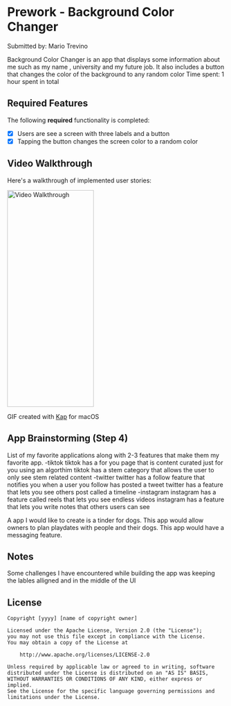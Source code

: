 # Prework - Background Color Changer

Submitted by: Mario Trevino

Background Color Changer is an app that displays some information about me such as my name , university and my future job. It also includes a button that changes the color of the background to any random color
Time spent: 1 hour spent in total

## Required Features

The following **required** functionality is completed:

- [x] Users are see a screen with three labels and a button
- [x] Tapping the button changes the screen color to a random color
 
## Video Walkthrough

Here's a walkthrough of implemented user stories:

<img src='Kapture 2023-06-29 at 16.15.05.gif' title='Video Walkthrough' width='200' height='500' alt='Video Walkthrough' />

GIF created with [Kap](https://getkap.co/) for macOS

## App Brainstorming (Step 4)
List of my favorite applications along with 2-3 features that make them my favorite app.
-tiktok
tiktok has a for you page that is content curated just for you using an algorthim 
tiktok has a stem category that allows the user to only see stem related content
-twitter
twitter has a follow feature that notifies you when a user you follow has posted a tweet
twitter has a feature that lets you see others post called a timeline
-instagram
instagram has a feature called reels that lets you see endless videos
instagram has a feature that lets you write notes that others users can see

A app I would like to create is a tinder for dogs. This app would allow owners to plan playdates with people and their dogs. This app would have a messaging feature.

## Notes

Some challenges I have encountered while building the app was keeping the lables alligned and in the middle of the UI

## License

    Copyright [yyyy] [name of copyright owner]

    Licensed under the Apache License, Version 2.0 (the "License");
    you may not use this file except in compliance with the License.
    You may obtain a copy of the License at

        http://www.apache.org/licenses/LICENSE-2.0

    Unless required by applicable law or agreed to in writing, software
    distributed under the License is distributed on an "AS IS" BASIS,
    WITHOUT WARRANTIES OR CONDITIONS OF ANY KIND, either express or implied.
    See the License for the specific language governing permissions and
    limitations under the License.
